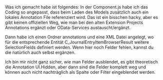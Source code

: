 Was ich gemacht habe ist folgendes: In der Component.js habe ich das Coding so angepasst, dass beim Laden des Models zusätzlich auch ein lokales Annotation File referenziert wird. Das ist ein bisschen hacky, aber es gibt keinen offiziellen Weg, wie man bei den alten Extension Projects Annotations ergänzt oder OData-Services austauscht/ergänzt.

Dann habe ich einen Ordner annotations und eine XML Datei angelegt, wo für die entsprechende Entität C_JournalEntryItemBrowserResult weitere SelectionFields definiert werden. Wenn hier noch Felder fehlen, kannst du die natürlich auch selbst ergänzen. 

Ich bin mir nicht ganz sicher, wie man Felder ausblendet, es gibt theoretisch die Annotation UI.Hidden, aber dann sind die Felder komplett weg und können auch nicht nachträglich als Spalte oder Filter eingeblendet werden.

